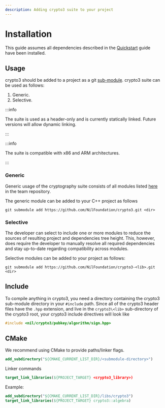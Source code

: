 ```yaml
---
description: Adding crypto3 suite to your project
---
```


# Installation

This guide assumes all dependencies described in the [Quickstart](quickstart.md) guide have been installed.

## Usage

crypto3 should be added to a project as a git [sub-module](https://git-scm.com/book/en/v2/Git-Tools-Submodules). crypto3 suite can be used as follows:

1. Generic.
2. Selective.

:::info

The suite is used as a header-only and is currently statically linked. Future versions will allow dynamic linking.

:::

:::info

The suite is compatible with x86 and ARM architectures.

:::

### Generic

Generic usage of the cryptography suite consists of all modules listed [here](https://github.com/orgs/NilFoundation/teams/nil-crypto3/repositories) in the team repository.

The generic module can be added to your C++ project as follows

```shell
git submodule add https://github.com/NilFoundation/crypto3.git <dir>
```

### Selective

The developer can select to include one or more modules to reduce the sources of resulting project and dependencies tree height. This, however, does require the developer to manually resolve all required dependencies and stay up-to-date regarding compatibility across modules.

Selective modules can be added to your project as follows:

```shell
git submodule add https://github.com/NilFoundation/crypto3-<lib>.git <dir>
```

## Include

To compile anything in crypto3, you need a directory containing the crypto3 sub-module directory in your `#include` path. Since all of the crypto3 header files have the `.hpp` extension, and live in the `crypto3\<lib>` sub-directory of the crypto3 root, your crypto3 include directives will look like

```cpp
#include <nil/crypto3/pubkey/algorithm/sign.hpp>
```

## CMake

We recommend using CMake to provide paths/linker flags.

```cmake
add_subdirectory("${CMAKE_CURRENT_LIST_DIR}/<submodule-directory>")
```

Linker commands

```cmake
target_link_libraries(${PROJECT_TARGET} <crypto3_library>)
```

Example:

```cmake
add_subdirectory("${CMAKE_CURRENT_LIST_DIR}/libs/crypto3")
target_link_libraries(${PROJECT_TARGET} crypto3::algebra)
```
